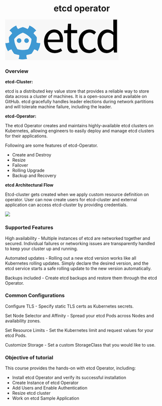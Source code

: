 <h1 align="center">etcd operator</h1> 

![Logo](_images/logo.png)


### Overview

**etcd-Cluster:**

etcd is a distributed key value store that provides a reliable way to store data across a cluster of machines. It is a open-source and available on GitHub. etcd gracefully handles leader elections during network partitions and will tolerate machine failure, including the leader.

**etcd-Operator:**

The etcd Operator creates and maintains highly-available etcd clusters on Kubernetes, allowing engineers to easily deploy and manage etcd clusters for their applications.

Following are some features of etcd-Operator.

- Create and Destroy
- Resize
- Failover
- Rolling Upgrade
- Backup and Recovery

**etcd Architectural Flow**

Etcd-cluster gets created when we apply custom resource definition on operator. User can now create users for etcd-cluster and external application can access etcd-cluster by providing credentials.

![](_images/etcd_arch.png)


### Supported Features
High availability - Multiple instances of etcd are networked together and secured. Individual failures or networking issues are transparently handled to keep your cluster up and running.

Automated updates - Rolling out a new etcd version works like all Kubernetes rolling updates. Simply declare the desired version, and the etcd service starts a safe rolling update to the new version automatically.

Backups included - Create etcd backups and restore them through the etcd Operator.

### Common Configurations
Configure TLS - Specify static TLS certs as Kubernetes secrets.

Set Node Selector and Affinity - Spread your etcd Pods across Nodes and availability zones.

Set Resource Limits - Set the Kubernetes limit and request values for your etcd Pods.

Customize Storage - Set a custom StorageClass that you would like to use.

### Objective of tutorial

This course provides the hands-on with etcd Operator, including:

- Install etcd Operator and verify its successful installation
- Create Instance of etcd Operator
- Add Users and Enable Authentication
- Resize etcd cluster
- Work on etcd Sample Application
